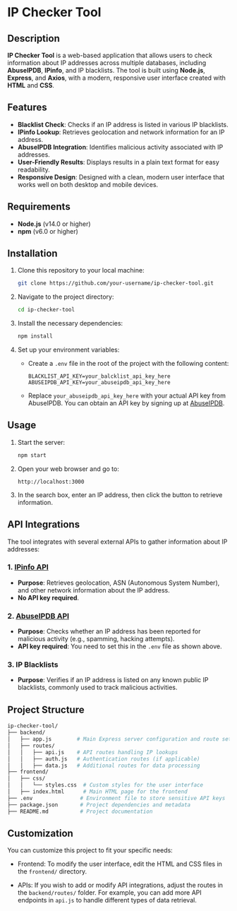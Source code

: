 # IP Checker Tool

## Description

**IP Checker Tool** is a web-based application that allows users to check information about IP addresses across multiple databases, including **AbuseIPDB**, **IPinfo**, and IP blacklists. The tool is built using **Node.js**, **Express**, and **Axios**, with a modern, responsive user interface created with **HTML** and **CSS**.

## Features

- **Blacklist Check**: Checks if an IP address is listed in various IP blacklists.
- **IPinfo Lookup**: Retrieves geolocation and network information for an IP address.
- **AbuseIPDB Integration**: Identifies malicious activity associated with IP addresses.
- **User-Friendly Results**: Displays results in a plain text format for easy readability.
- **Responsive Design**: Designed with a clean, modern user interface that works well on both desktop and mobile devices.

## Requirements

- **Node.js** (v14.0 or higher)
- **npm** (v6.0 or higher)

## Installation

1. Clone this repository to your local machine:

    ```bash
    git clone https://github.com/your-username/ip-checker-tool.git
    ```

2. Navigate to the project directory:

    ```bash
    cd ip-checker-tool
    ```

3. Install the necessary dependencies:

    ```bash
    npm install
    ```

4. Set up your environment variables:
   
   - Create a `.env` file in the root of the project with the following content:
   
     ```
     BLACKLIST_API_KEY=your_balcklist_api_key_here
     ABUSEIPDB_API_KEY=your_abuseipdb_api_key_here
     ```

   - Replace `your_abuseipdb_api_key_here` with your actual API key from AbuseIPDB. You can obtain an API key by signing up at [AbuseIPDB](https://www.abuseipdb.com).

## Usage

1. Start the server:

    ```bash
    npm start
    ```

2. Open your web browser and go to:

    ```
    http://localhost:3000
    ```

3. In the search box, enter an IP address, then click the button to retrieve information.

## API Integrations

The tool integrates with several external APIs to gather information about IP addresses:

### 1. [IPinfo API](https://ipinfo.io)
   - **Purpose**: Retrieves geolocation, ASN (Autonomous System Number), and other network information about the IP address.
   - **No API key required**.

### 2. [AbuseIPDB API](https://www.abuseipdb.com)
   - **Purpose**: Checks whether an IP address has been reported for malicious activity (e.g., spamming, hacking attempts).
   - **API key required**: You need to set this in the `.env` file as shown above.

### 3. IP Blacklists
   - **Purpose**: Verifies if an IP address is listed on any known public IP blacklists, commonly used to track malicious activities.

## Project Structure

```bash
ip-checker-tool/
├── backend/
│   ├── app.js        # Main Express server configuration and route setup
│   ├── routes/
│   │   ├── api.js    # API routes handling IP lookups
│   │   ├── auth.js   # Authentication routes (if applicable)
│   │   ├── data.js   # Additional routes for data processing
├── frontend/
│   ├── css/
│   │   └── styles.css  # Custom styles for the user interface
│   ├── index.html      # Main HTML page for the frontend
├── .env               # Environment file to store sensitive API keys
├── package.json       # Project dependencies and metadata
├── README.md          # Project documentation

```

## Customization
You can customize this project to fit your specific needs:

  - Frontend: To modify the user interface, edit the HTML and CSS files in the `frontend/` directory.

  - APIs: If you wish to add or modify API integrations, adjust the routes in the `backend/routes/` folder. For example, you can add more API endpoints in `api.js` to handle different types of data retrieval.
